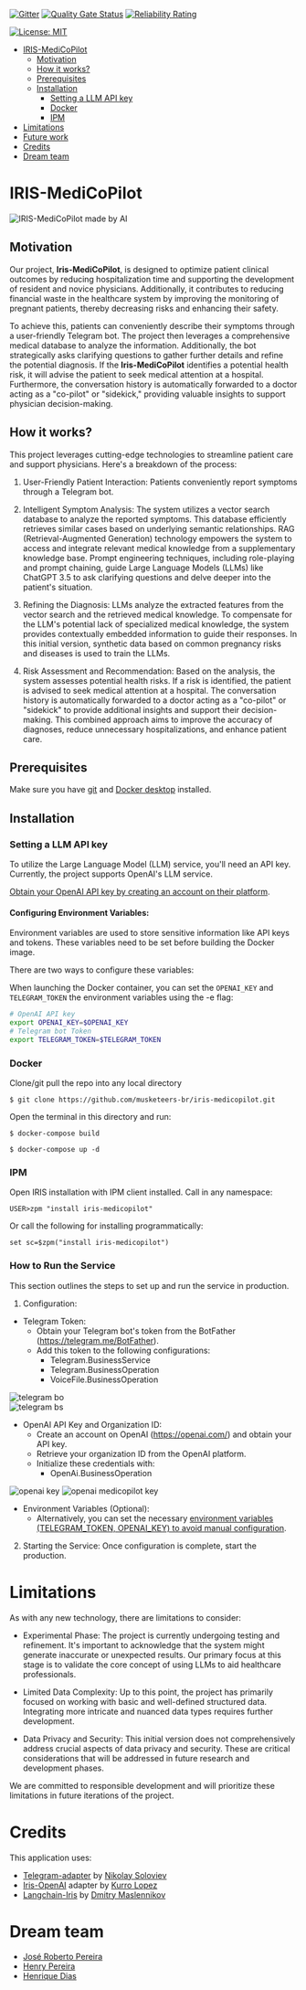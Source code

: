  [![Gitter](https://img.shields.io/badge/Available%20on-Intersystems%20Open%20Exchange-00b2a9.svg)](https://openexchange.intersystems.com/package/intersystems-iris-dev-template)
 [![Quality Gate Status](https://community.objectscriptquality.com/api/project_badges/measure?project=intersystems_iris_community__iris-medicopilot&metric=alert_status)](https://community.objectscriptquality.com/dashboard?id=intersystems_iris_community__iris-medicopilot)
 [![Reliability Rating](https://community.objectscriptquality.com/api/project_badges/measure?project=intersystems_iris_community__iris-medicopilot&metric=reliability_rating)](https://community.objectscriptquality.com/dashboard?id=intersystems_iris_community__iris-medicopilot)

[![License: MIT](https://img.shields.io/badge/License-MIT-blue.svg?style=flat&logo=AdGuard)](LICENSE)

- [IRIS-MediCoPilot](#iris-medicopilot)
  - [Motivation](#motivation)
  - [How it works?](#how-it-works)
  - [Prerequisites](#prerequisites)
  - [Installation](#installation)
    - [Setting a LLM API key](#setting-a-llm-api-key)
    - [Docker](#docker)
    - [IPM](#ipm)
- [Limitations](#limitations)
- [Future work](#future-work)
- [Credits](#credits)
- [Dream team](#dream-team)


# IRIS-MediCoPilot

![IRIS-MediCoPilot made by AI](./assets/medicopilot-cover.jpg)	

## Motivation

Our project, **Iris-MediCoPilot**, is designed to optimize patient clinical outcomes by reducing hospitalization time and supporting the development of resident and novice physicians. Additionally, it contributes to reducing financial waste in the healthcare system by improving the monitoring of pregnant patients, thereby decreasing risks and enhancing their safety.

To achieve this, patients can conveniently describe their symptoms through a user-friendly Telegram bot. The project then leverages a comprehensive medical database to analyze the information. Additionally, the bot strategically asks clarifying questions to gather further details and refine the potential diagnosis. If the **Iris-MediCoPilot** identifies a potential health risk, it will advise the patient to seek medical attention at a hospital. Furthermore, the conversation history is automatically forwarded to a doctor acting as a "co-pilot" or "sidekick," providing valuable insights to support physician decision-making.


## How it works?

This project leverages cutting-edge technologies to streamline patient care and support physicians. Here's a breakdown of the process:

1. User-Friendly Patient Interaction:
  Patients conveniently report symptoms through a Telegram bot.

2. Intelligent Symptom Analysis:
  The system utilizes a vector search database to analyze the reported symptoms. This database efficiently retrieves similar cases based on underlying semantic relationships.
  RAG (Retrieval-Augmented Generation) technology empowers the system to access and integrate relevant medical knowledge from a supplementary knowledge base.
  Prompt engineering techniques, including role-playing and prompt chaining, guide Large Language Models (LLMs) like ChatGPT 3.5 to ask clarifying questions and delve deeper into the patient's situation.

3. Refining the Diagnosis:
  LLMs analyze the extracted features from the vector search and the retrieved medical knowledge.
  To compensate for the LLM's potential lack of specialized medical knowledge, the system provides contextually embedded information to guide their responses.
  In this initial version, synthetic data based on common pregnancy risks and diseases is used to train the LLMs.

4. Risk Assessment and Recommendation:
  Based on the analysis, the system assesses potential health risks.
  If a risk is identified, the patient is advised to seek medical attention at a hospital.
  The conversation history is automatically forwarded to a doctor acting as a "co-pilot" or "sidekick" to provide additional insights and support their decision-making.
  This combined approach aims to improve the accuracy of diagnoses, reduce unnecessary hospitalizations, and enhance patient care.

## Prerequisites

Make sure you have [git](https://git-scm.com/book/en/v2/Getting-Started-Installing-Git) and [Docker desktop](https://www.docker.com/products/docker-desktop) installed.

## Installation 

### Setting a LLM API key

To utilize the Large Language Model (LLM) service, you'll need an API key. Currently, the project supports OpenAI's LLM service.

[Obtain your OpenAI API key by creating an account on their platform](https://openai.com/).

#### Configuring Environment Variables:

Environment variables are used to store sensitive information like API keys and tokens. These variables need to be set before building the Docker image.

There are two ways to configure these variables:

When launching the Docker container, you can set the `OPENAI_KEY` and `TELEGRAM_TOKEN` the environment variables using the -e flag:

```bash
# OpenAI API key
export OPENAI_KEY=$OPENAI_KEY
# Telegram bot Token
export TELEGRAM_TOKEN=$TELEGRAM_TOKEN
```

### Docker

Clone/git pull the repo into any local directory

```
$ git clone https://github.com/musketeers-br/iris-medicopilot.git 
```

Open the terminal in this directory and run:

```
$ docker-compose build

$ docker-compose up -d
```

### IPM

Open IRIS installation with IPM client installed. Call in any namespace:

```objectscript
USER>zpm "install iris-medicopilot"

```

Or call the following for installing programmatically:

```objectscript
set sc=$zpm("install iris-medicopilot")
```

### How to Run the Service

This section outlines the steps to set up and run the service in production.

1. Configuration:
  - Telegram Token:
    - Obtain your Telegram bot's token from the BotFather (https://telegram.me/BotFather).
    - Add this token to the following configurations:
      - Telegram.BusinessService
      - Telegram.BusinessOperation
      - VoiceFile.BusinessOperation

  ![telegram bo](./assets/telegram_01.png)	
  ![telegram bs](./assets/telegram_02.png)	

  - OpenAI API Key and Organization ID:
    -  Create an account on OpenAI (https://openai.com/) and obtain your API key.
    - Retrieve your organization ID from the OpenAI platform.
    - Initialize these credentials with:
      - OpenAi.BusinessOperation

  ![openai key](./assets/openai_01.png)	
  ![openai medicopilot key](./assets/openai_02.png)	

  - Environment Variables (Optional):
    - Alternatively, you can set the necessary [environment variables (TELEGRAM_TOKEN, OPENAI_KEY) to avoid manual configuration](#configuring-environment-variables).

2. Starting the Service:
  Once configuration is complete, start the production. 


# Limitations

As with any new technology, there are limitations to consider:

- Experimental Phase: 
  The project is currently undergoing testing and refinement. It's important to acknowledge that the system might generate inaccurate or unexpected results. Our primary focus at this stage is to validate the core concept of using LLMs to aid healthcare professionals.

- Limited Data Complexity: 
  Up to this point, the project has primarily focused on working with basic and well-defined structured data. Integrating more intricate and nuanced data types requires further development.

- Data Privacy and Security: 
  This initial version does not comprehensively address crucial aspects of data privacy and security. These are critical considerations that will be addressed in future research and development phases.

We are committed to responsible development and will prioritize these limitations in future iterations of the project.

# Credits

This application uses:
- [Telegram-adapter](https://openexchange.intersystems.com/package/Telegram-adapter) by [Nikolay Soloviev](https://openexchange.intersystems.com/user/Nikolay%20Solovyev/PdgTNFsHyQu1qL02CS4BfFYIs)
- [Iris-OpenAI](https://openexchange.intersystems.com/package/iris-openai) adapter by [Kurro Lopez](https://openexchange.intersystems.com/user/Francisco%20L%C3%B3pez/n8nIarmmcBVMySIjS3ukc2Mp9w)
- [Langchain-Iris](https://openexchange.intersystems.com/package/langchain-iris) by [Dmitry Maslennikov](https://openexchange.intersystems.com/user/Dmitry%20Maslennikov/YpNBvnDkky3FetRt6rPnhxRjjwM)

# Dream team

* [José Roberto Pereira](https://community.intersystems.com/user/jos%C3%A9-roberto-pereira-0)
* [Henry Pereira](https://community.intersystems.com/user/henry-pereira)
* [Henrique Dias](https://community.intersystems.com/user/henrique-dias-2)
